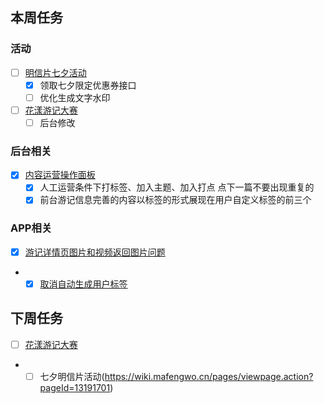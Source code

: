 ## 本周任务

### 活动
- [ ] [明信片七夕活动](https://wiki.mafengwo.cn/pages/viewpage.action?pageId=13191701)
	- [x] 领取七夕限定优惠券接口
	- [ ] 优化生成文字水印
- [ ] [花漾游记大赛](https://wiki.mafengwo.cn/pages/viewpage.action?pageId=14007532)
	- [ ] 后台修改

### 后台相关
- [x] [内容运营操作面板](https://wiki.mafengwo.cn/pages/viewpage.action?pageId=12154780)
	- [x] 人工运营条件下打标签、加入主题、加入打点   点下一篇不要出现重复的
	- [x] 前台游记信息完善的内容以标签的形式展现在用户自定义标签的前三个

### APP相关
- [x] [游记详情页图片和视频返回图片问题](https://jira.mafengwo.cn/browse/COMMUNITY-1701)
- - [x] [取消自动生成用户标签](https://jira.mafengwo.cn/browse/COMMUNITY-1703)

## 下周任务

- [ ] [花漾游记大赛](https://wiki.mafengwo.cn/pages/viewpage.action?pageId=14007532)
- - [ ] 七夕明信片活动(https://wiki.mafengwo.cn/pages/viewpage.action?pageId=13191701)